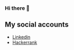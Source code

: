 ### Hi there 👋

## My social accounts
- [Linkedin](https://www.linkedin.com/in/hubert-badocha/)
- [Hackerrank](https://www.hackerrank.com/badochov)
<!--
**badochov/badochov** is a ✨ _special_ ✨ repository because its `README.md` (this file) appears on your GitHub profile.

Here are some ideas to get you started:

- 🔭 I’m currently working on ...
- 🌱 I’m currently learning ...
- 👯 I’m looking to collaborate on ...
- 🤔 I’m looking for help with ...
- 💬 Ask me about ...
- 📫 How to reach me: ...
- 😄 Pronouns: ...
- ⚡ Fun fact: ...
-->
